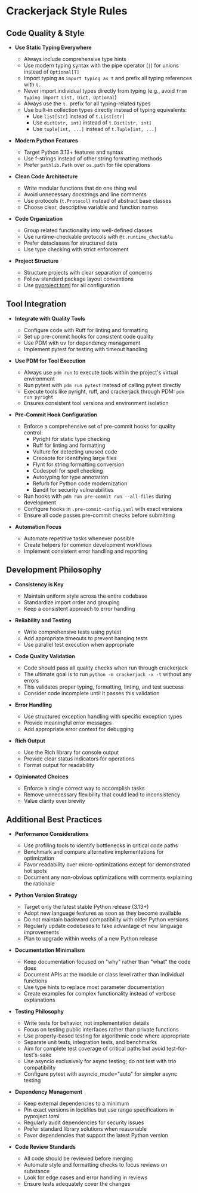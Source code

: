 # Crackerjack Style Rules

## Code Quality & Style

- **Use Static Typing Everywhere**
  - Always include comprehensive type hints
  - Use modern typing syntax with the pipe operator (`|`) for unions instead of `Optional[T]`
  - Import typing as `import typing as t` and prefix all typing references with `t.`
  - Never import individual types directly from typing (e.g., avoid `from typing import List, Dict, Optional`)
  - Always use the `t.` prefix for all typing-related types
  - Use built-in collection types directly instead of typing equivalents:
    - Use `list[str]` instead of `t.List[str]`
    - Use `dict[str, int]` instead of `t.Dict[str, int]`
    - Use `tuple[int, ...]` instead of `t.Tuple[int, ...]`

- **Modern Python Features**
  - Target Python 3.13+ features and syntax
  - Use f-strings instead of other string formatting methods
  - Prefer `pathlib.Path` over `os.path` for file operations

- **Clean Code Architecture**
  - Write modular functions that do one thing well
  - Avoid unnecessary docstrings and line comments
  - Use protocols (`t.Protocol`) instead of abstract base classes
  - Choose clear, descriptive variable and function names

- **Code Organization**
  - Group related functionality into well-defined classes
  - Use runtime-checkable protocols with `@t.runtime_checkable`
  - Prefer dataclasses for structured data
  - Use type checking with strict enforcement

- **Project Structure**
  - Structure projects with clear separation of concerns
  - Follow standard package layout conventions
  - Use [pyproject.toml](https://github.com/lesleslie/crackerjack/blob/main/pyproject.toml) for all configuration

## Tool Integration

- **Integrate with Quality Tools**
  - Configure code with Ruff for linting and formatting
  - Set up pre-commit hooks for consistent code quality
  - Use PDM with uv for dependency management
  - Implement pytest for testing with timeout handling

- **Use PDM for Tool Execution**
  - Always use `pdm run` to execute tools within the project's virtual environment
  - Run pytest with `pdm run pytest` instead of calling pytest directly
  - Execute tools like pyright, ruff, and crackerjack through PDM: `pdm run pyright`
  - Ensures consistent tool versions and environment isolation

- **Pre-Commit Hook Configuration**
  - Enforce a comprehensive set of pre-commit hooks for quality control:
    - Pyright for static type checking
    - Ruff for linting and formatting
    - Vulture for detecting unused code
    - Creosote for identifying large files
    - Flynt for string formatting conversion
    - Codespell for spell checking
    - Autotyping for type annotation
    - Refurb for Python code modernization
    - Bandit for security vulnerabilities
  - Run hooks with `pdm run pre-commit run --all-files` during development
  - Configure hooks in `.pre-commit-config.yaml` with exact versions
  - Ensure all code passes pre-commit checks before submitting

- **Automation Focus**
  - Automate repetitive tasks whenever possible
  - Create helpers for common development workflows
  - Implement consistent error handling and reporting

## Development Philosophy

- **Consistency is Key**
  - Maintain uniform style across the entire codebase
  - Standardize import order and grouping
  - Keep a consistent approach to error handling

- **Reliability and Testing**
  - Write comprehensive tests using pytest
  - Add appropriate timeouts to prevent hanging tests
  - Use parallel test execution when appropriate

- **Code Quality Validation**
  - Code should pass all quality checks when run through crackerjack
  - The ultimate goal is to run `python -m crackerjack -x -t` without any errors
  - This validates proper typing, formatting, linting, and test success
  - Consider code incomplete until it passes this validation

- **Error Handling**
  - Use structured exception handling with specific exception types
  - Provide meaningful error messages
  - Add appropriate error context for debugging

- **Rich Output**
  - Use the Rich library for console output
  - Provide clear status indicators for operations
  - Format output for readability

- **Opinionated Choices**
  - Enforce a single correct way to accomplish tasks
  - Remove unnecessary flexibility that could lead to inconsistency
  - Value clarity over brevity

## Additional Best Practices

- **Performance Considerations**
  - Use profiling tools to identify bottlenecks in critical code paths
  - Benchmark and compare alternative implementations for optimization
  - Favor readability over micro-optimizations except for demonstrated hot spots
  - Document any non-obvious optimizations with comments explaining the rationale

- **Python Version Strategy**
  - Target only the latest stable Python release (3.13+)
  - Adopt new language features as soon as they become available
  - Do not maintain backward compatibility with older Python versions
  - Regularly update codebases to take advantage of new language improvements
  - Plan to upgrade within weeks of a new Python release

- **Documentation Minimalism**
  - Keep documentation focused on "why" rather than "what" the code does
  - Document APIs at the module or class level rather than individual functions
  - Use type hints to replace most parameter documentation
  - Create examples for complex functionality instead of verbose explanations

- **Testing Philosophy**
  - Write tests for behavior, not implementation details
  - Focus on testing public interfaces rather than private functions
  - Use property-based testing for algorithmic code where appropriate
  - Separate unit tests, integration tests, and benchmarks
  - Aim for complete test coverage of critical paths but avoid test-for-test's-sake
  - Use asyncio exclusively for async testing; do not test with trio compatibility
  - Configure pytest with asyncio_mode="auto" for simpler async testing

- **Dependency Management**
  - Keep external dependencies to a minimum
  - Pin exact versions in lockfiles but use range specifications in pyproject.toml
  - Regularly audit dependencies for security issues
  - Prefer standard library solutions when reasonable
  - Favor dependencies that support the latest Python version

- **Code Review Standards**
  - All code should be reviewed before merging
  - Automate style and formatting checks to focus reviews on substance
  - Look for edge cases and error handling in reviews
  - Ensure tests adequately cover the changes
